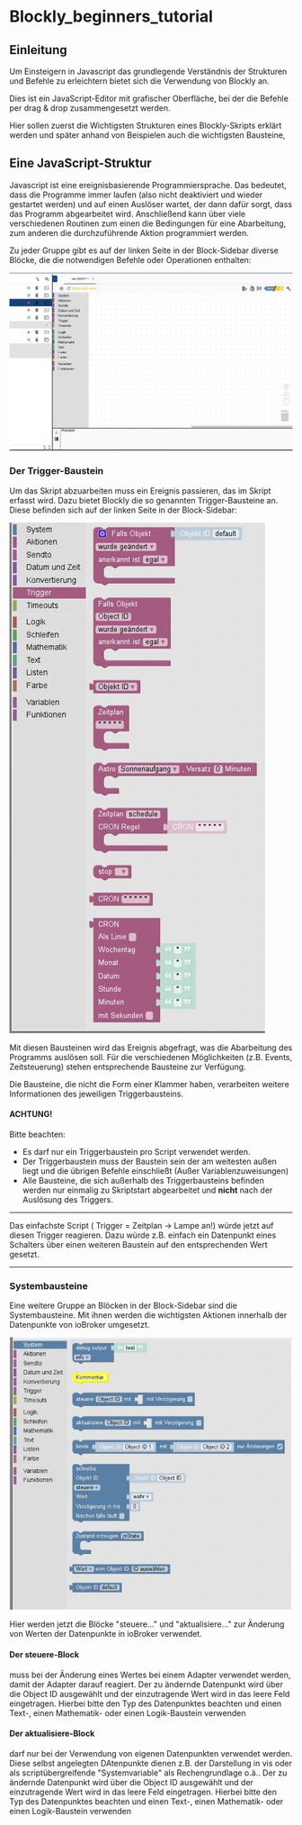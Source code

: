 # Blockly_beginners_tutorial

## Einleitung
Um Einsteigern in Javascript das grundlegende Verständnis der Strukturen und Befehle zu erleichtern
bietet sich die Verwendung von Blockly an.

Dies ist ein JavaScript-Editor mit grafischer Oberfläche, bei der die Befehle per drag & drop
zusammengesetzt werden.

Hier sollen zuerst die Wichtigsten Strukturen eines Blockly-Skripts erklärt werden und später 
anhand von Beispielen auch die wichtigsten Bausteine,

## Eine JavaScript-Struktur
Javascript ist eine ereignisbasierende Programmiersprache. Das bedeutet, dass die Programme immer laufen 
(also nicht deaktiviert und wieder gestartet werden) und auf einen Auslöser wartet, der dann dafür sorgt, 
dass das Programm abgearbeitet wird.
Anschließend kann über viele verschiedenen Routinen zum einen die Bedingungen für eine Abarbeitung, 
zum anderen die durchzuführende Aktion programmiert werden.

Zu jeder Gruppe gibt es auf der linken Seite in der Block-Sidebar diverse Blöcke, die die notwendigen 
Befehle oder Operationen enthalten:

![Hier soll das Bild sein](/Media/ioBroker_Blockly_Block_Sidebar.jpg "Die Block-Sidebar")



### Der Trigger-Baustein
Um das Skript abzuarbeiten muss ein Ereignis passieren, das im Skript erfasst wird. Dazu bietet Blockly 
die so genannten Trigger-Bausteine an. Diese befinden sich auf der linken Seite in der Block-Sidebar:

![Hier soll das Bild sein](/Media/ioBroker_Blockly_Blocks_Trigger.jpg "Die Triggerbausteine")

Mit diesen Bausteinen wird das Ereignis abgefragt, was die Abarbeitung des Programms auslösen soll.
Für die verschiedenen Möglichkeiten (z.B. Events, Zeitsteuerung) stehen entsprechende Bausteine zur Verfügung.

Die Bausteine, die nicht die Form einer Klammer haben, verarbeiten weitere Informationen des jeweiligen Triggerbausteins.

#### **ACHTUNG!**
Bitte beachten:
* Es darf nur ein Triggerbaustein pro Script verwendet werden.
* Der Triggerbaustein muss der Baustein sein der am weitesten außen liegt und die übrigen Befehle einschließt (Außer Variablenzuweisungen)
* Alle Bausteine, die sich außerhalb des Triggerbausteins befinden werden nur einmalig zu Skriptstart abgearbeitet und 
**nicht** nach der Auslösung des Triggers.


---

Das einfachste Script ( Trigger = Zeitplan -> Lampe an!) würde jetzt auf diesen Trigger reagieren. Dazu würde z.B. 
einfach ein Datenpunkt eines Schalters über einen weiteren Baustein auf den entsprechenden Wert gesetzt.

---

### Systembausteine
Eine weitere Gruppe an Blöcken in der Block-Sidebar sind die Systembausteine. Mit ihnen werden die wichtigsten 
Aktionen innerhalb der Datenpunkte von ioBroker umgesetzt.

![Hier soll das Bild sein](/Media/ioBroker_Blockly_Blocks_System.jpg "Die Systembausteine")

Hier werden jetzt die Blöcke "steuere..." und "aktualisiere..." zur Änderung von Werten der Datenpunkte in ioBroker verwendet.

#### Der steuere-Block
muss bei der Änderung eines Wertes bei einem Adapter verwendet werden, damit der Adapter darauf reagiert. 
Der zu ändernde Datenpunkt wird über die Object ID ausgewählt und der einzutragende Wert wird in das leere Feld eingetragen.
Hierbei bitte den Typ des Datenpunktes beachten und einen Text-, einen Mathematik- oder einen Logik-Baustein verwenden

#### Der aktualisiere-Block
darf nur bei der Verwendung von eigenen Datenpunkten verwendet werden. Diese selbst angelegten DAtenpunkte dienen z.B. 
der Darstellung in vis oder als scriptübergreifende "Systemvariable" als Rechengrundlage o.ä..
Der zu ändernde Datenpunkt wird über die Object ID ausgewählt und der einzutragende Wert wird in das leere Feld eingetragen.
Hierbei bitte den Typ des Datenpunktes beachten und einen Text-, einen Mathematik- oder einen Logik-Baustein verwenden
